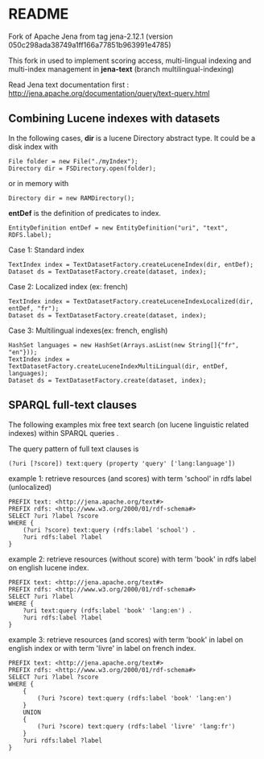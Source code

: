 README
===========

Fork of Apache Jena from tag jena-2.12.1 (version 050c298ada38749a1ff166a77851b963991e4785)

This fork in used to implement scoring access, multi-lingual indexing and multi-index management in **jena-text** (branch multilingual-indexing)

Read Jena text documentation first : http://jena.apache.org/documentation/query/text-query.html


Combining Lucene indexes with datasets
--------------

In the following cases, **dir** is a lucene Directory abstract type.
It could be a disk index with 
```
File folder = new File("./myIndex");
Directory dir = FSDirectory.open(folder);
```
or in memory with 
```
Directory dir = new RAMDirectory();
```

**entDef** is the definition of predicates to index.
``` 
EntityDefinition entDef = new EntityDefinition("uri", "text", RDFS.label);
```

Case 1: Standard index
```
TextIndex index = TextDatasetFactory.createLuceneIndex(dir, entDef);
Dataset ds = TextDatasetFactory.create(dataset, index);
```


Case 2: Localized index (ex: french)
```
TextIndex index = TextDatasetFactory.createLuceneIndexLocalized(dir, entDef, "fr");
Dataset ds = TextDatasetFactory.create(dataset, index);
```


Case 3: Multilingual indexes(ex: french, english)
```
HashSet languages = new HashSet(Arrays.asList(new String[]{"fr", "en"}));
TextIndex index = TextDatasetFactory.createLuceneIndexMultiLingual(dir, entDef, languages);
Dataset ds = TextDatasetFactory.create(dataset, index);
```



SPARQL full-text clauses
------------------------
The following examples mix free text search (on lucene linguistic related indexes) within SPARQL queries . 

The query pattern of full text clauses is
```
(?uri [?score]) text:query (property 'query' ['lang:language'])
```
        
example 1: retrieve resources (and scores) with term 'school' in rdfs label (unlocalized)
```
PREFIX text: <http://jena.apache.org/text#>
PREFIX rdfs: <http://www.w3.org/2000/01/rdf-schema#>
SELECT ?uri ?label ?score
WHERE {
    (?uri ?score) text:query (rdfs:label 'school') .
    ?uri rdfs:label ?label
}
```

example 2: retrieve resources (without score) with term 'book' in rdfs label on english lucene index.
```
PREFIX text: <http://jena.apache.org/text#>
PREFIX rdfs: <http://www.w3.org/2000/01/rdf-schema#>
SELECT ?uri ?label
WHERE {
    ?uri text:query (rdfs:label 'book' 'lang:en') .
    ?uri rdfs:label ?label
}
```

example 3: retrieve resources (and scores) with term 'book' in label on english index or with term 'livre' in label on french index.
```
PREFIX text: <http://jena.apache.org/text#>
PREFIX rdfs: <http://www.w3.org/2000/01/rdf-schema#>
SELECT ?uri ?label ?score
WHERE {
    { 
        (?uri ?score) text:query (rdfs:label 'book' 'lang:en') 
    }
    UNION
    { 
        (?uri ?score) text:query (rdfs:label 'livre' 'lang:fr') 
    }
    ?uri rdfs:label ?label
}
```

